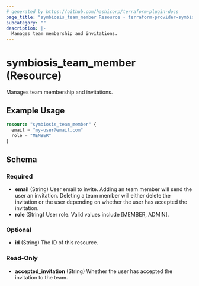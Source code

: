 ```yaml
---
# generated by https://github.com/hashicorp/terraform-plugin-docs
page_title: "symbiosis_team_member Resource - terraform-provider-symbiosis"
subcategory: ""
description: |-
  Manages team membership and invitations.
---
```


# symbiosis_team_member (Resource)

Manages team membership and invitations.

## Example Usage

```terraform
resource "symbiosis_team_member" {
  email = "my-user@email.com"
  role = "MEMBER"
}
```

<!-- schema generated by tfplugindocs -->
## Schema

### Required

- **email** (String) User email to invite. Adding an team member will send the user an invitation. Deleting a team member will either delete the invitation or the user depending on whether the user has accepted the invitation.
- **role** (String) User role. Valid values include [MEMBER, ADMIN].

### Optional

- **id** (String) The ID of this resource.

### Read-Only

- **accepted_invitation** (String) Whether the user has accepted the invitation to the team.


